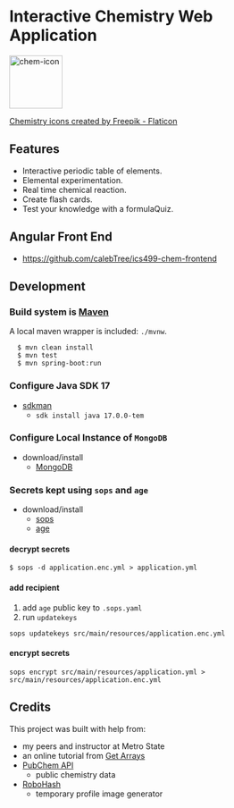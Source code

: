 # Interactive Chemistry Web Application

<img src="/src/main/resources/static/images/chemistry.png" width="auto" height="95"  alt="chem-icon"/>

<a href="https://www.flaticon.com/free-icons/chemistry" title="chemistry icons">Chemistry icons created by Freepik - Flaticon</a>
## Features
- Interactive periodic table of elements.
- Elemental experimentation.
- Real time chemical reaction.
- Create flash cards.
- Test your knowledge with a formulaQuiz.
## Angular Front End
- https://github.com/calebTree/ics499-chem-frontend

## Development
### Build system is [Maven](https://maven.apache.org/download.cgi)
A local maven wrapper is included: `./mvnw`.
```
  $ mvn clean install
  $ mvn test
  $ mvn spring-boot:run
```
### Configure Java SDK 17
- [sdkman](https://sdkman.io/install/)
    - `sdk install java 17.0.0-tem`
### Configure Local Instance of `MongoDB`
- download/install
    - [MongoDB](https://www.mongodb.com/docs/manual/tutorial/install-mongodb-on-os-x/)
### Secrets kept using `sops` and `age`
- download/install
  - [sops](https://github.com/getsops/sops?tab=readme-ov-file#22encrypting-using-age)
  - [age](https://github.com/FiloSottile/age)
#### decrypt secrets
```
$ sops -d application.enc.yml > application.yml
```
#### add recipient 
1. add `age` public key to `.sops.yaml`
2. run `updatekeys`
```
sops updatekeys src/main/resources/application.enc.yml
```
#### encrypt secrets
```
sops encrypt src/main/resources/application.yml > src/main/resources/application.enc.yml
```
## Credits
This project was built with help from:
- my peers and instructor at Metro State
- an online tutorial from [Get Arrays](https://www.getarrays.io/)
- [PubChem API](https://pubchem.ncbi.nlm.nih.gov/docs/pug-rest-tutorial)
  - public chemistry data
- [RoboHash](https://robohash.org/)
  - temporary profile image generator
